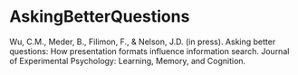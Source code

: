 # AskingBetterQuestions
Wu, C.M., Meder, B., Filimon, F., & Nelson, J.D. (in press). Asking better questions: How presentation formats influence information search. Journal of Experimental Psychology: Learning, Memory, and Cognition.
